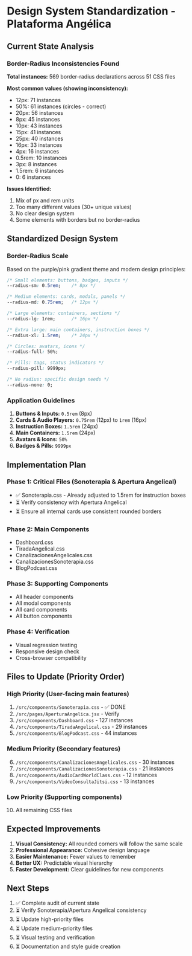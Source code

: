 # Design System Standardization - Plataforma Angélica

## Current State Analysis

### Border-Radius Inconsistencies Found

**Total instances:** 569 border-radius declarations across 51 CSS files

**Most common values (showing inconsistency):**
- 12px: 71 instances
- 50%: 61 instances (circles - correct)
- 20px: 56 instances
- 8px: 45 instances
- 10px: 43 instances
- 15px: 41 instances
- 25px: 40 instances
- 16px: 33 instances
- 4px: 16 instances
- 0.5rem: 10 instances
- 3px: 8 instances
- 1.5rem: 6 instances
- 0: 6 instances

**Issues Identified:**
1. Mix of px and rem units
2. Too many different values (30+ unique values)
3. No clear design system
4. Some elements with borders but no border-radius

## Standardized Design System

### Border-Radius Scale

Based on the purple/pink gradient theme and modern design principles:

```css
/* Small elements: buttons, badges, inputs */
--radius-sm: 0.5rem;    /* 8px */

/* Medium elements: cards, modals, panels */
--radius-md: 0.75rem;   /* 12px */

/* Large elements: containers, sections */
--radius-lg: 1rem;      /* 16px */

/* Extra large: main containers, instruction boxes */
--radius-xl: 1.5rem;    /* 24px */

/* Circles: avatars, icons */
--radius-full: 50%;

/* Pills: tags, status indicators */
--radius-pill: 9999px;

/* No radius: specific design needs */
--radius-none: 0;
```

### Application Guidelines

1. **Buttons & Inputs:** `0.5rem` (8px)
2. **Cards & Audio Players:** `0.75rem` (12px) to `1rem` (16px)
3. **Instruction Boxes:** `1.5rem` (24px)
4. **Main Containers:** `1.5rem` (24px)
5. **Avatars & Icons:** `50%`
6. **Badges & Pills:** `9999px`

## Implementation Plan

### Phase 1: Critical Files (Sonoterapia & Apertura Angelical)
- ✅ Sonoterapia.css - Already adjusted to 1.5rem for instruction boxes
- ⏳ Verify consistency with Apertura Angelical
- ⏳ Ensure all internal cards use consistent rounded borders

### Phase 2: Main Components
- Dashboard.css
- TiradaAngelical.css
- CanalizacionesAngelicales.css
- CanalizacionesSonoterapia.css
- BlogPodcast.css

### Phase 3: Supporting Components
- All header components
- All modal components
- All card components
- All button components

### Phase 4: Verification
- Visual regression testing
- Responsive design check
- Cross-browser compatibility

## Files to Update (Priority Order)

### High Priority (User-facing main features)
1. `/src/components/Sonoterapia.css` - ✅ DONE
2. `/src/pages/AperturaAngelica.jsx` - Verify
3. `/src/components/Dashboard.css` - 127 instances
4. `/src/components/TiradaAngelical.css` - 29 instances
5. `/src/components/BlogPodcast.css` - 44 instances

### Medium Priority (Secondary features)
6. `/src/components/CanalizacionesAngelicales.css` - 30 instances
7. `/src/components/CanalizacionesSonoterapia.css` - 21 instances
8. `/src/components/AudioCardWorldClass.css` - 12 instances
9. `/src/components/VideoConsultaJitsi.css` - 13 instances

### Low Priority (Supporting components)
10. All remaining CSS files

## Expected Improvements

1. **Visual Consistency:** All rounded corners will follow the same scale
2. **Professional Appearance:** Cohesive design language
3. **Easier Maintenance:** Fewer values to remember
4. **Better UX:** Predictable visual hierarchy
5. **Faster Development:** Clear guidelines for new components

## Next Steps

1. ✅ Complete audit of current state
2. ⏳ Verify Sonoterapia/Apertura Angelical consistency
3. ⏳ Update high-priority files
4. ⏳ Update medium-priority files
5. ⏳ Visual testing and verification
6. ⏳ Documentation and style guide creation

